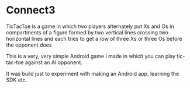 # Connect3
TicTacToe is a game in which two players alternately put Xs and Os in compartments of a figure formed by two vertical lines crossing two horizontal lines and each tries to get a row of three Xs or three Os before the opponent does

This is a very, very simple Android game I made in which you can play tic-tac-toe against an AI opponent.

It was build just to experiment with making an Android app, learning the SDK etc.
